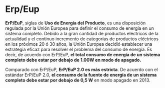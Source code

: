 # Erp/Eup



**ErP/EuP**, siglas de **Uso de Energía del Producto**, es una disposición regulada por la Unión Europea para definir el consumo de energía en un sistema completo. Debido a la gran cantidad de productos eléctricos de la actualidad y el continuo incremento de categorías de productos eléctricos en los próximos 20 ó 30 años, la Unión Europea decidió establecer una estrategia eficaz para resolver el problema del consumo de energía. Es decir, de acuerdo con ErP/EuP, **el total consumo de energía de un sistema completo debe estar por debajo de 1.00W en modo de apagado.**

Comparado con ErP/EuP, **ErP/EuP 2.0 es más estricta**. De acuerdo con el estándar ErP/EuP 2.0, **el consumo de la fuente de energía de un sistema completo debe estar por debajo de 0,5 W** en modo apagado en 2013.